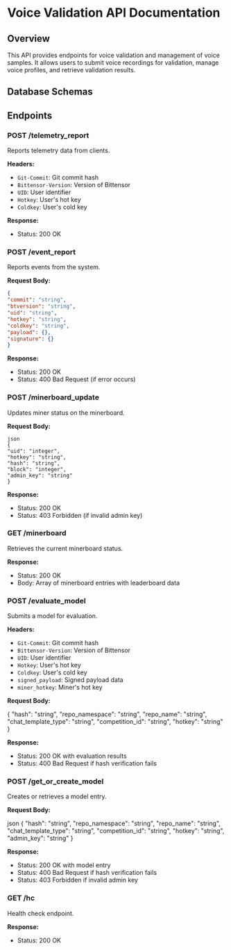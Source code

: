 # Voice Validation API Documentation

## Overview
This API provides endpoints for voice validation and management of voice samples. It allows users to submit voice recordings for validation, manage voice profiles, and retrieve validation results.

## Database Schemas

## Endpoints

### POST /telemetry_report
Reports telemetry data from clients.

**Headers:**
- `Git-Commit`: Git commit hash
- `Bittensor-Version`: Version of Bittensor
- `UID`: User identifier
- `Hotkey`: User's hot key
- `Coldkey`: User's cold key

**Response:**
- Status: 200 OK

### POST /event_report
Reports events from the system.

**Request Body:**

```json
{
"commit": "string",
"btversion": "string",
"uid": "string",
"hotkey": "string",
"coldkey": "string",
"payload": {},
"signature": {}
}
```


**Response:**
- Status: 200 OK
- Status: 400 Bad Request (if error occurs)

### POST /minerboard_update
Updates miner status on the minerboard.

**Request Body:**

```
json
{
"uid": "integer",
"hotkey": "string",
"hash": "string",
"block": "integer",
"admin_key": "string"
}
```



**Response:**
- Status: 200 OK
- Status: 403 Forbidden (if invalid admin key)

### GET /minerboard
Retrieves the current minerboard status.

**Response:**
- Status: 200 OK
- Body: Array of minerboard entries with leaderboard data

### POST /evaluate_model
Submits a model for evaluation.

**Headers:**
- `Git-Commit`: Git commit hash
- `Bittensor-Version`: Version of Bittensor
- `UID`: User identifier
- `Hotkey`: User's hot key
- `Coldkey`: User's cold key
- `signed_payload`: Signed payload data
- `miner_hotkey`: Miner's hot key

**Request Body:**


{
"hash": "string",
"repo_namespace": "string",
"repo_name": "string",
"chat_template_type": "string",
"competition_id": "string",
"hotkey": "string"
}


**Response:**
- Status: 200 OK with evaluation results
- Status: 400 Bad Request if hash verification fails

### POST /get_or_create_model
Creates or retrieves a model entry.

**Request Body:**

json
{
"hash": "string",
"repo_namespace": "string",
"repo_name": "string",
"chat_template_type": "string",
"competition_id": "string",
"hotkey": "string",
"admin_key": "string"
}


**Response:**
- Status: 200 OK with model entry
- Status: 400 Bad Request if hash verification fails
- Status: 403 Forbidden if invalid admin key

### GET /hc
Health check endpoint.

**Response:**
- Status: 200 OK